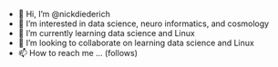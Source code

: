 - 👋 Hi, I’m @nickdiederich
- 👀 I’m interested in data science, neuro informatics, and cosmology
- 🌱 I’m currently learning data science and Linux
- 💞️ I’m looking to collaborate on learning data science and Linux
- 📫 How to reach me ... (follows)

<!---
nickdiederich/nickdiederich is a ✨ special ✨ repository because its `README.md` (this file) appears on your GitHub profile.
You can click the Preview link to take a look at your changes.
--->
